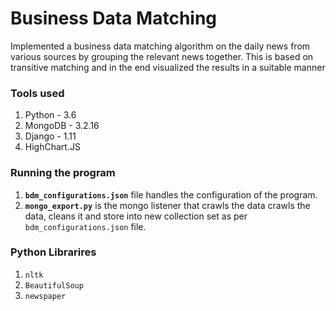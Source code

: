 # Business Data Matching

Implemented a business data matching algorithm on the daily news from various sources by grouping the relevant news together. 
This is based on transitive matching and in the end visualized the results in a suitable manner

### Tools used
1. Python - 3.6
2. MongoDB - 3.2.16
3. Django - 1.11
4. HighChart.JS

### Running the program
1. **`bdm_configurations.json`** file handles the configuration of the program.
2. **`mongo_export.py`** is the mongo listener that crawls the data crawls the data, cleans it and store into new collection set as per `bdm_configurations.json` file.

### Python Librarires
1. `nltk`
2. `BeautifulSoup`
3. `newspaper`